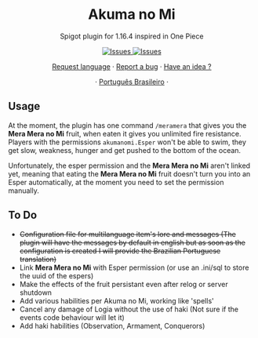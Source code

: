 <h1 align="center">Akuma no Mi</h1>

  <p align="center">Spigot plugin for 1.16.4 inspired in One Piece</p>

  <p align="center">
     <a href="https://github.com/rafaelfaustini/akumanomi/issues">
      <img alt="Issues" src="https://img.shields.io/github/issues/rafaelfaustini/akumanomi?color=f44336" />
    </a>
     <a href="https://github.com/rafaelfaustini/akumanomi/pulls">
      <img alt="Issues" src="https://img.shields.io/github/issues-pr/rafaelfaustini/akumanomi?color=f44336" />
    </a>
  </p>
  <p align="center">
   <a href="https://github.com/rafaelfaustini/akumanomi/issues/new?assignees=rafaelfaustini&labels=Documentation%2C+Translation&template=new-language-request.md&title=%5Btranslation%5D">Request language</a>
     ·
    <a href="https://github.com/rafaelfaustini/akumanomi/issues/new?assignees=&labels=Bug+Fix&template=bug_report.md&title=%5Bbugfix%5D">Report a bug</a>
     ·
    <a href="https://github.com/rafaelfaustini/akumanomi/issues/new?assignees=&labels=feature&template=feature_request.md&title=%5Bfeature%5D">Have an idea ?</a>
  </p>
  <p align="center">
    ·
    <a href="/docs/readme_pt-BR.md">Português Brasileiro</a>
    ·
  </p>

## Usage

At the moment, the plugin has one command `/meramera` that gives you the **Mera Mera no Mi** fruit, when eaten it gives you unlimited fire resistance.
Players with the permissions `akumanomi.Esper` won't be able to swim, they get slow, weakness, hunger and get pushed to the bottom of the ocean.

Unfortunately, the esper permission and the **Mera Mera no Mi** aren't linked yet, meaning that eating the **Mera Mera no Mi** fruit doesn't turn you into an Esper automatically, at the moment you need to set the permission manually.

## To Do

- ~~Configuration file for multilanguage item's lore and messages (The plugin will have the messages by default in english but as soon as the configuration is created I will provide the Brazilian Portuguese translation)~~
- Link **Mera Mera no Mi** with Esper permission (or use an .ini/sql to store the uuid of the espers)
- Make the effects of the fruit persistant even after relog or server shutdown
- Add various habilities per Akuma no Mi, working like 'spells'
- Cancel any damage of Logia without the use of haki (Not sure if the events code behaviour will let it)
- Add haki habilities (Observation, Armament, Conquerors)

